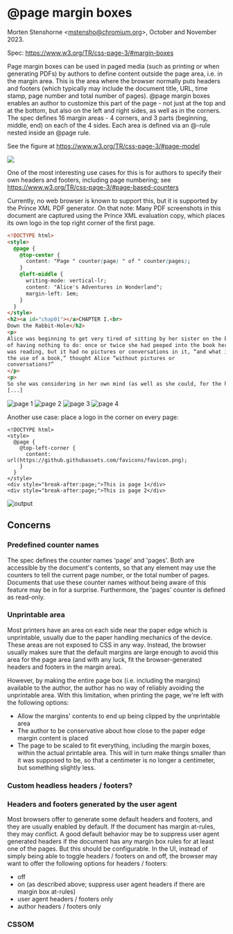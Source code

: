 # @page margin boxes

Morten Stenshorne \<mstensho@chromium.org\>, October and November 2023.

Spec: https://www.w3.org/TR/css-page-3/#margin-boxes

Page margin boxes can be used in paged media (such as printing or when generating PDFs) by authors to define content outside the page area, i.e. in the margin area. This is the area where the browser normally puts headers and footers (which typically may include the document title, URL, time stamp, page number and total number of pages). @page margin boxes enables an author to customize this part of the page - not just at the top and at the bottom, but also on the left and right sides, as well as in the corners. The spec defines 16 margin areas - 4 corners, and 3 parts (beginning, middle, end) on each of the 4 sides. Each area is defined via an @-rule nested inside an @page rule.

See the figure at https://www.w3.org/TR/css-page-3/#page-model

![](https://www.w3.org/TR/css-page-3/images/PageBox.png)

One of the most interesting use cases for this is for authors to specify their own headers and footers, including page numbering; see https://www.w3.org/TR/css-page-3/#page-based-counters

Currently, no web browser is known to support this, but it is supported by the Prince XML PDF generator.
On that note: Many PDF screenshots in this document are captured using the Prince XML evaluation copy, which places its own logo in the top right corner of the first page.

```html
<!DOCTYPE html>
<style>
  @page {
    @top-center {
      content: "Page " counter(page) " of " counter(pages);
    }
    @left-middle {
      writing-mode: vertical-lr;
      content: "Alice's Adventures in Wonderland";
      margin-left: 1em;
    }
  }
</style>
<h2><a id="chap01"></a>CHAPTER I.<br>
Down the Rabbit-Hole</h2>
<p>
Alice was beginning to get very tired of sitting by her sister on the bank, and
of having nothing to do: once or twice she had peeped into the book her sister
was reading, but it had no pictures or conversations in it, “and what is
the use of a book,” thought Alice “without pictures or
conversations?”
</p>
<p>
So she was considering in her own mind (as well as she could, for the hot day
[...]
```

![page 1](alice-1.png) ![page 2](alice-2.png) ![page 3](alice-3.png) ![page 4](alice-4.png)

Another use case: place a logo in the corner on every page:

```
<!DOCTYPE html>
<style>
  @page {
    @top-left-corner {
      content: url(https://github.githubassets.com/favicons/favicon.png);
    }
  }
</style>
<div style="break-after:page;">This is page 1</div>
<div style="break-after:page;">This is page 2</div>
```

![output](logo.png)

## Concerns

### Predefined counter names

The spec defines the counter names 'page' and 'pages'. Both are accessible by the document's contents, so that any element may use the counters to tell the current page number, or the total number of pages. Documents that use these counter names without being aware of this feature may be in for a surprise. Furthermore, the 'pages' counter is defined as read-only.

### Unprintable area

Most printers have an area on each side near the paper edge which is unprintable, usually due to the paper handling mechanics of the device. These areas are not exposed to CSS in any way. Instead, the browser usually makes sure that the default margins are large enough to avoid this area for the page area (and with any luck, fit the browser-generated headers and footers in the margin area).

However, by making the entire page box (i.e. including the margins) available to the author, the author has no way of reliably avoiding the unprintable area. With this limitation, when printing the page, we're left with the following options:
* Allow the margins' contents to end up being clipped by the unprintable area
* The author to be conservative about how close to the paper edge margin content is placed
* The page to be scaled to fit everything, including the margin boxes, within the actual printable area. This will in turn make things smaller than it was supposed to be, so that a centimeter is no longer a centimeter, but something slightly less.

### Custom headless headers / footers?

### Headers and footers generated by the user agent

Most browsers offer to generate some default headers and footers, and they are usually enabled by default. If the document has margin at-rules, they may conflict. A good default behavior may be to suppress user agent generated headers if the document has any margin box rules for at least one of the pages. But this should be configurable. In the UI, instead of simply being able to toggle headers / footers on and off, the browser may want to offer the following options for headers / footers:

* off
* on (as described above; suppress user agent headers if there are margin box at-rules)
* user agent headers / footers only
* author headers / footers only

### CSSOM

